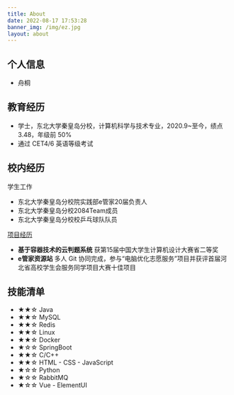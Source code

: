 ```yaml
---
title: About
date: 2022-08-17 17:53:28
banner_img: /img/ez.jpg
layout: about
---
```


## 个人信息

- 舟桐

## 教育经历

- 学士，东北大学秦皇岛分校，计算机科学与技术专业，2020.9~至今，绩点 3.48，年级前 50%
- 通过 CET4/6 英语等级考试

## 校内经历

学生工作

- 东北大学秦皇岛分校院实践部e管家20届负责人
- 东北大学秦皇岛分校2084Team成员
- 东北大学秦皇岛分校校乒乓球队队员

[项目经历](https://northboat.github.io)

- **基于容器技术的云判题系统** 获第15届中国大学生计算机设计大赛省二等奖
- **e管家资源站** 多人 Git 协同完成，参与“电脑优化志愿服务”项目并获评首届河北省高校学生会服务同学项目大赛十佳项目

## 技能清单

- ★★☆ Java
- ★★☆ MySQL
- ★★☆ Redis
- ★★☆ Linux
- ★★☆ Docker
- ★☆☆ SpringBoot
- ★★☆ C/C++
- ★★☆ HTML - CSS - JavaScript
- ★☆☆ Python
- ★☆☆ RabbitMQ
- ★☆☆ Vue - ElementUI

